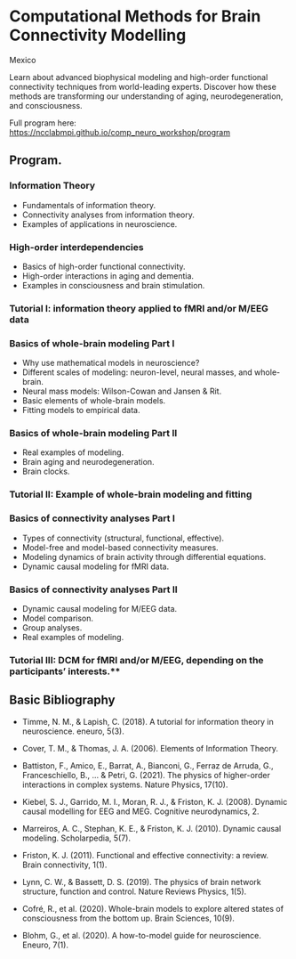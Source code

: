 # Computational Methods for Brain Connectivity Modelling

Mexico

Learn about advanced biophysical modeling and high-order functional connectivity techniques from world-leading experts. 
Discover how these methods are transforming our understanding of aging, neurodegeneration, and consciousness.

Full program here: https://ncclabmpi.github.io/comp_neuro_workshop/program

## Program.

### Information Theory
- Fundamentals of information theory.
- Connectivity analyses from information theory.
- Examples of applications in neuroscience.

### High-order interdependencies
- Basics of high-order functional connectivity.
- High-order interactions in aging and dementia.
- Examples in consciousness and brain stimulation.

### Tutorial I: information theory applied to fMRI and/or M/EEG data

### Basics of whole-brain modeling Part I
- Why use mathematical models in neuroscience?
- Different scales of modeling: neuron-level, neural masses, and whole-brain.
- Neural mass models: Wilson-Cowan and Jansen & Rit.
- Basic elements of whole-brain models.
- Fitting models to empirical data.

### Basics of whole-brain modeling Part II
- Real examples of modeling.
- Brain aging and neurodegeneration.
- Brain clocks.

### Tutorial II: Example of whole-brain modeling and fitting

### Basics of connectivity analyses Part I
- Types of connectivity (structural, functional, effective).
- Model-free and model-based connectivity measures.
- Modeling dynamics of brain activity through differential equations.
- Dynamic causal modeling for fMRI data.

### Basics of connectivity analyses Part II
- Dynamic causal modeling for M/EEG data.
- Model comparison.
- Group analyses.
- Real examples of modeling.

### Tutorial III: DCM for fMRI and/or M/EEG, depending on the participants’ interests.**

## Basic Bibliography

- Timme, N. M., & Lapish, C. (2018). A tutorial for information theory in neuroscience. eneuro, 5(3).
- Cover, T. M., & Thomas, J. A. (2006). Elements of Information Theory.
- Battiston, F., Amico, E., Barrat, A., Bianconi, G., Ferraz de Arruda, G., Franceschiello, B., … & Petri, G. (2021). The physics of higher-order interactions in complex systems. Nature Physics, 17(10).

- Kiebel, S. J., Garrido, M. I., Moran, R. J., & Friston, K. J. (2008). Dynamic causal modelling for EEG and MEG. Cognitive neurodynamics, 2.
- Marreiros, A. C., Stephan, K. E., & Friston, K. J. (2010). Dynamic causal modeling. Scholarpedia, 5(7).
- Friston, K. J. (2011). Functional and effective connectivity: a review. Brain connectivity, 1(1).

- Lynn, C. W., & Bassett, D. S. (2019). The physics of brain network structure, function and control. Nature Reviews Physics, 1(5).
- Cofré, R., et al. (2020). Whole-brain models to explore altered states of consciousness from the bottom up. Brain Sciences, 10(9).
- Blohm, G., et al. (2020). A how-to-model guide for neuroscience. Eneuro, 7(1).
